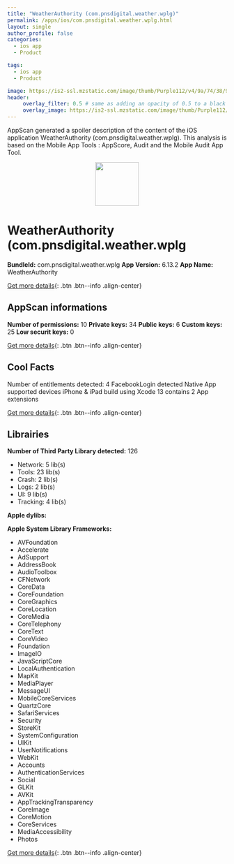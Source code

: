 ```yaml
---
title: "WeatherAuthority (com.pnsdigital.weather.wplg)"
permalink: /apps/ios/com.pnsdigital.weather.wplg.html
layout: single
author_profile: false
categories: 
  - ios app 
  - Product 

tags: 
  - ios app 
  - Product 

image: https://is2-ssl.mzstatic.com/image/thumb/Purple112/v4/9a/74/38/9a74388e-0356-1b1c-99af-a723593abe49/AppIcon-1x_U007emarketing-0-4-0-85-220.png/512x512bb.jpg
header: 
     overlay_filter: 0.5 # same as adding an opacity of 0.5 to a black background
     overlay_image: https://is2-ssl.mzstatic.com/image/thumb/Purple112/v4/9a/74/38/9a74388e-0356-1b1c-99af-a723593abe49/AppIcon-1x_U007emarketing-0-4-0-85-220.png/512x512bb.jpg
---
```

AppScan generated a spoiler description of the content of the iOS application WeatherAuthority (com.pnsdigital.weather.wplg). This analysis is based on the Mobile App Tools : AppScore, Audit and the Mobile Audit App Tool.

  
  
<div style="text-align: center;"><img src="https://is2-ssl.mzstatic.com/image/thumb/Purple112/v4/9a/74/38/9a74388e-0356-1b1c-99af-a723593abe49/AppIcon-1x_U007emarketing-0-4-0-85-220.png/512x512bb.jpg" width="100" height="100"></div>  
  
# WeatherAuthority (com.pnsdigital.weather.wplg

**BundleId:** com.pnsdigital.weather.wplg
**App Version:** 6.13.2
**App Name:** WeatherAuthority


[Get more details](/pricing.html){: .btn .btn--info .align-center}  
  
## AppScan informations 

**Number of permissions:** 10
**Private keys:** 34
**Public keys:** 6
**Custom keys:** 25
**Low securit keys:** 0
  
[Get more details](/pricing.html){: .btn .btn--info .align-center}

## Cool Facts

Number of entitlements detected: 4
FacebookLogin detected
Native App
supported devices iPhone & iPad
build using Xcode 13
contains 2 App extensions
  
[Get more details](/pricing.html){: .btn .btn--info .align-center}

## Librairies 
**Number of Third Party Library detected:** 126
- Network: 5 lib(s)
- Tools: 23 lib(s)
- Crash: 2 lib(s)
- Logs: 2 lib(s)
- UI: 9 lib(s)
- Tracking: 4 lib(s)

**Apple dylibs:**


**Apple System Library Frameworks:**
- AVFoundation
- Accelerate
- AdSupport
- AddressBook
- AudioToolbox
- CFNetwork
- CoreData
- CoreFoundation
- CoreGraphics
- CoreLocation
- CoreMedia
- CoreTelephony
- CoreText
- CoreVideo
- Foundation
- ImageIO
- JavaScriptCore
- LocalAuthentication
- MapKit
- MediaPlayer
- MessageUI
- MobileCoreServices
- QuartzCore
- SafariServices
- Security
- StoreKit
- SystemConfiguration
- UIKit
- UserNotifications
- WebKit
- Accounts
- AuthenticationServices
- Social
- GLKit
- AVKit
- AppTrackingTransparency
- CoreImage
- CoreMotion
- CoreServices
- MediaAccessibility
- Photos


  
[Get more details](/pricing.html){: .btn .btn--info .align-center}

